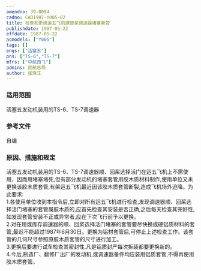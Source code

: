 ```yaml
---
amendno: 39-0094  
cadno: CAD1987-Y005-02  
title: 检查和更换运五飞机螺旋桨调速器堵塞套管  
publishdate: 1987-05-22  
effdate: 1987-05-22  
acmodels: ["Y005"]  
tags: []  
engs: ["活塞五"]  
pns: ["TS-6","TS-7"]  
mfrs: ["中航西飞"]  
admins: 民航总局  
author: 张珠江  
---
```

  
### 适用范围  
活塞五发动机装用的TS-6、TS-7调速器  
  
<!--more-->  
### 参考文件  
  自编  
  
### 原因、措施和规定  

  活塞五发动机装用的TS-6、TS-7调速器顺、回桨选择活门在运五飞机上不需使用，因而用堵塞堵死,但有部分发动机的堵塞套管用胶木质材料制作,使用单位又未更换该胶木质套管,有架运五飞机最近因该胶木质套管断裂,造成飞机场外迫降。为此要求:  
  1.各使用单位收到本指令后,立即对所有运五飞机进行检查,发现调速器顺、回桨选择活门堵塞的套管属胶木质的,应首先检查其安装是否正确,之后每天检查其完好性,如发现套管安装不正或异常者,应在下次飞行前予以更换。  
  2.对在用或库存调速器的顺、回桨选择活门堵塞的套管要尽快换成硬铝质材料的套管,最迟不能超过1987年6月30日。更换为铝材套管后,可停止上述检查工作。该套管的几何尺寸参照原胶木质套管的尺寸进行加工。  
  3.更换后要进行试车检查其密封性,凡是铝质封严每次拆装都要更换新的。  
  4.今后,制造厂、翻修厂出厂的发动机,或调速器备件均应装用铝质套管,不得再使用胶木质套管。  
